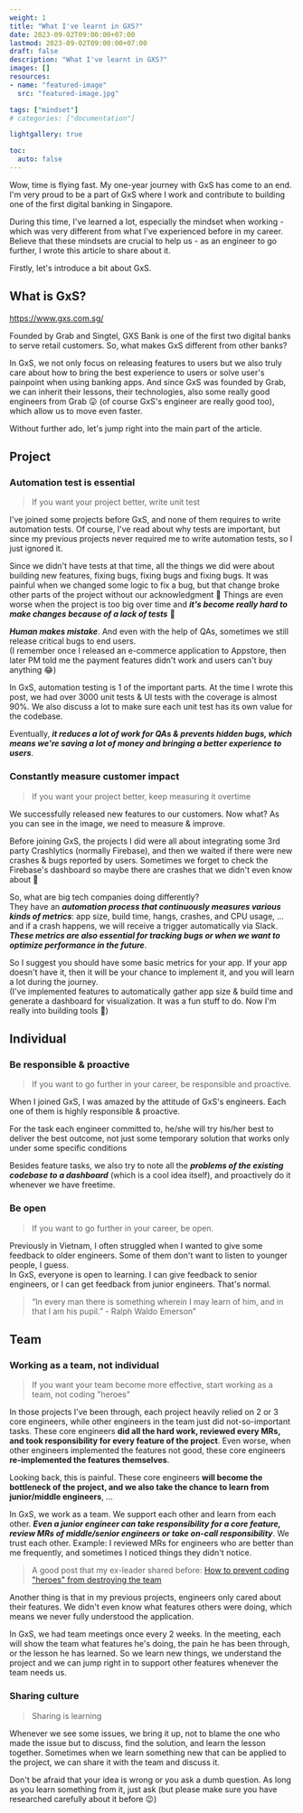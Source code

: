 ```yaml
---
weight: 1
title: "What I've learnt in GXS?"
date: 2023-09-02T09:00:00+07:00
lastmod: 2023-09-02T09:00:00+07:00
draft: false
description: "What I've learnt in GXS?"
images: []
resources:
- name: "featured-image"
  src: "featured-image.jpg"

tags: ["mindset"]
# categories: ["documentation"]

lightgallery: true

toc:
  auto: false
---
```


<!--more-->

Wow, time is flying fast. My one-year journey with GxS has come to an end. 
I'm very proud to be a part of GxS where I work and contribute to building one of the first digital banking in Singapore.    

During this time, I've learned a lot, especially the mindset when working - which was very different from what I've experienced before in my career.
Believe that these mindsets are crucial to help us - as an engineer to go further, I wrote this article to share about it.

Firstly, let's introduce a bit about GxS.

## What is GxS?
https://www.gxs.com.sg/

Founded by Grab and Singtel, GXS Bank is one of the first two digital banks to serve retail customers.
So, what makes GxS different from other banks?

In GxS, we not only focus on releasing features to users but we also truly care about how to bring the best experience to users or solve user's painpoint when using banking apps. 
And since GxS was founded by Grab, we can inherit their lessons, their technologies, also some really good engineers from Grab 😛 (of course GxS's engineer are really good too), which allow us to move even faster.

Without further ado, let's jump right into the main part of the article.

## Project
### Automation test is essential

> If you want your project better, write unit test

I've joined some projects before GxS, and none of them requires to write automation tests. Of course, I've read about why tests are important, but since my previous projects never required me to write automation tests, so I just ignored it.

Since we didn't have tests at that time, all the things we did were about building new features, fixing bugs, fixing bugs and fixing bugs. It was painful when we changed some logic to fix a bug, but that change broke other parts of the project without our acknowledgment 🥲 Things are even worse when the project is too big over time and ***it's become really hard to make changes because of a lack of tests*** 🥲  

***Human makes mistake***. And even with the help of QAs, sometimes we still release critical bugs to end users.   
(I remember once I released an e-commerce application to Appstore, then later PM told me the payment features didn't work and users can't buy anything 😂)

In GxS, automation testing is 1 of the important parts. At the time I wrote this post, we had over 3000 unit tests & UI tests with the coverage is almost 90%. We also discuss a lot to make sure each unit test has its own value for the codebase.  

Eventually, ***it reduces a lot of work for QAs & prevents hidden bugs, which means we're saving a lot of money and bringing a better experience to users***.

### Constantly measure customer impact

> If you want your project better, keep measuring it overtime

We successfully released new features to our customers. Now what?
As you can see in the image, we need to measure & improve. 

Before joining GxS, the projects I did were all about integrating some 3rd party Crashlytics (normally Firebase), and then we waited if there were new crashes & bugs reported by users. Sometimes we forget to check the Firebase's dashboard so maybe there are crashes that we didn't even know about 🤧

So, what are big tech companies doing differently?   
They have an ***automation process that continuously measures various kinds of metrics***: app size, build time, hangs, crashes, and CPU usage, ... and if a crash happens, we will receive a trigger automatically via Slack.   
***These metrics are also essential for tracking bugs or when we want to optimize performance in the future***.

So I suggest you should have some basic metrics for your app. If your app doesn't have it, then it will be your chance to implement it, and you will learn a lot during the journey.   
(I've implemented features to automatically gather app size & build time and generate a dashboard for visualization. It was a fun stuff to do. Now I'm really into building tools 🤩)

## Individual
### Be responsible & proactive

> If you want to go further in your career, be responsible and proactive.

When I joined GxS, I was amazed by the attitude of GxS's engineers. Each one of them is highly responsible & proactive.   

For the task each engineer committed to, he/she will try his/her best to deliver the best outcome, not just some temporary solution that works only under some specific conditions

Besides feature tasks, we also try to note all the ***problems of the existing codebase to a dashboard*** (which is a cool idea itself), and proactively do it whenever we have freetime.

### Be open

> If you want to go further in your career, be open.

Previously in Vietnam, I often struggled when I wanted to give some feedback to older engineers. Some of them don't want to listen to younger people, I guess.   
In GxS, everyone is open to learning. I can give feedback to senior engineers, or I can get feedback from junior engineers. That's normal. 

> “In every man there is something wherein I may learn of him, and in that I am his pupil.” - Ralph Waldo Emerson”

## Team
### Working as a team, not individual

> If you want your team become more effective, start working as a team, not coding "heroes"

In those projects I've been through, each project heavily relied on 2 or 3 core engineers, while other engineers in the team just did not-so-important tasks.
These core engineers **did all the hard work, reviewed every MRs, and took responsibility for every feature of the project**. Even worse, when other engineers implemented the features not good, these core engineers **re-implemented the features themselves**.

Looking back, this is painful. These core engineers **will become the bottleneck of the project, and we also take the chance to learn from junior/middle engineers**, ...

In GxS, we work as a team. We support each other and learn from each other. ***Even a junior engineer can take responsibility for a core feature, review MRs of middle/senior engineers or take on-call responsibility***. We trust each other.
Example: I reviewed MRs for engineers who are better than me frequently, and sometimes I noticed things they didn't notice.

> A good post that my ex-leader shared before: [How to prevent coding "heroes" from destroying the team](https://hackernoon.com/thoughts-on-software-development-heroes-5ec656c2e31a)

Another thing is that in my previous projects, engineers only cared about their features. We didn't even know what features others were doing, which means we never fully understood the application.   

In GxS, we had team meetings once every 2 weeks. In the meeting, each will show the team what features he's doing, the pain he has been through, or the lesson he has learned. So we learn new things, we understand the project and we can jump right in to support other features whenever the team needs us.

### Sharing culture

> Sharing is learning

Whenever we see some issues, we bring it up, not to blame the one who made the issue but to discuss, find the solution, and learn the lesson together.
Sometimes when we learn something new that can be applied to the project, we can share it with the team and discuss it.   

Don't be afraid that your idea is wrong or you ask a dumb question. As long as you learn something from it, just ask (but please make sure you have researched carefully about it before 😉)
